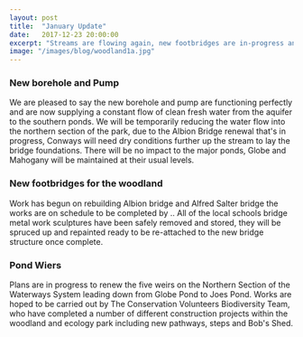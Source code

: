 ```yaml
---
layout: post
title:  "January Update"
date:   2017-12-23 20:00:00
excerpt: "Streams are flowing again, new footbridges are in-progress and new weirs are on the cards!"
image: "/images/blog/woodland1a.jpg"
---
```

### New borehole and Pump

We are pleased to say the new borehole and pump are functioning perfectly and are now supplying a constant flow of clean fresh water from the aquifer to the southern ponds. We will be temporarily reducing the water flow into the northern section of the park, due to the Albion Bridge renewal that's in progress, Conways will need dry conditions further up the stream to lay the bridge foundations. There will be no impact to the major ponds, Globe and Mahogany will be maintained at their usual levels.   

### New footbridges for the woodland

Work has begun on rebuilding Albion bridge and Alfred Salter bridge the works are on schedule to be completed by ..
All of the local schools bridge metal work sculptures have been safely removed and stored, they will be spruced up and repainted ready to be re-attached to the new bridge structure once complete.

### Pond Wiers 
Plans are in progress to renew the five weirs on the Northern Section of the Waterways System leading down from Globe Pond to Joes Pond. Works are hoped to be carried out by The Conservation Volunteers Biodiversity Team, who have completed a number of different construction projects within the woodland and ecology park including new pathways, steps and Bob's Shed.

